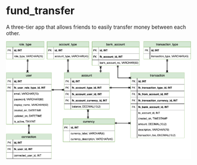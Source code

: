 # fund_transfer

A three-tier app that allows friends to easily transfer money between each other.

![](Entity%20Relationship%20Diagram.png)
